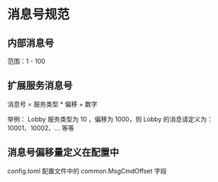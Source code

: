 # 消息号规范

## 内部消息号

范围：1 - 100

## 扩展服务消息号

消息号 = 服务类型 * 偏移 + 数字

举例： Lobby 服务类型为 10 ，偏移为 1000，则 Lobby 的消息请定义为： 10001、10002、... 等等

## 消息号偏移量定义在配置中

config.toml 配置文件中的 common.MsgCmdOffset 字段
